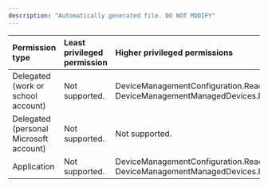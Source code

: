```yaml
---
description: "Automatically generated file. DO NOT MODIFY"
---
```


|Permission type|Least privileged permission|Higher privileged permissions|
|:---|:---|:---|
|Delegated (work or school account)|Not supported.|DeviceManagementConfiguration.Read.All, DeviceManagementManagedDevices.Read.All|
|Delegated (personal Microsoft account)|Not supported.|Not supported.|
|Application|Not supported.|DeviceManagementConfiguration.Read.All, DeviceManagementManagedDevices.Read.All|

